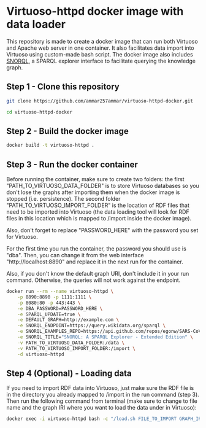 # Virtuoso-httpd docker image with data loader

This repository is made to create a docker image that can run both Virtuoso and Apache web server in one container. It also facilitates data import into Virtuoso using custom-made bash script. The docker image also includes [SNORQL](https://github.com/ammar257ammar/snorql-extended), a SPARQL explorer interface to facilitate querying the knowledge graph.



## Step 1 - Clone this repository

```bash
git clone https://github.com/ammar257ammar/virtuoso-httpd-docker.git

cd virtuoso-httpd-docker
```



## Step 2 - Build the docker image

```bash
docker build -t virtuoso-httpd .
```



## Step 3 - Run the docker container

Before running the container, make sure to create two folders: the first "PATH_TO_VIRTUOSO_DATA_FOLDER" is to store Virtuoso databases so you don't lose the graphs after importing them when the docker image is stopped (i.e. persistence). The second folder "PATH_TO_VIRTUOSO_IMPORT_FOLDER" is the location of RDF files that need to be imported into Virtuoso (the data loading tool will look for RDF files in this location which is mapped to /import inside the docker image).

Also, don't forget to replace "PASSWORD_HERE" with the password you set for Virtuoso.

For the first time you run the container, the password you should use is "dba". Then, you can change it from the web interface "http://localhost:8890" and replace it in the next run for the container.

Also, if you don't know the default graph URI, don't include it in your run command. Otherwise, the queries will not work against the endpoint.

```bash
docker run --rm --name virtuoso-httpd \
    -p 8890:8890 -p 1111:1111 \
    -p 8080:80 -p 443:443 \
    -e DBA_PASSWORD=PASSWORD_HERE \
    -e SPARQL_UPDATE=true \
    -e DEFAULT_GRAPH=http://example.com \
    -e SNORQL_ENDPOINT=https://query.wikidata.org/sparql \
    -e SNORQL_EXAMPLES_REPO=https://api.github.com/repos/egonw/SARS-CoV-2-Queries/contents/sparql \
    -e SNORQL_TITLE="SNORQL: A SPARQL Explorer - Extended Edition" \
    -v PATH_TO_VIRTUOSO_DATA_FOLDER:/data \
    -v PATH_TO_VIRTUOSO_IMPORT_FOLDER:/import \
    -d virtuoso-httpd
```



## Step 4 (Optional) - Loading data

If you need to import RDF data into Virtuoso, just make sure the RDF file is in the directory you already mapped to /import in the run command (step 3). Then run the following command from terminal (make sure to change to file name and the graph IRI where you want to load the data under in Virtuoso):

```bash
docker exec -i virtuoso-httpd bash -c "/load.sh FILE_TO_IMPORT GRAPH_IRI /data/load.log dba"
```



